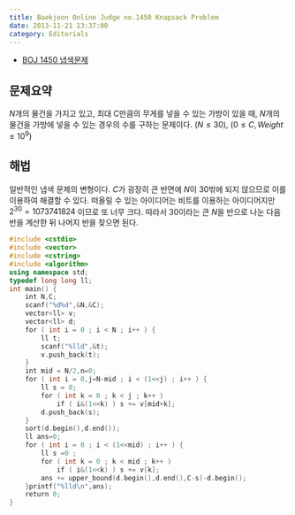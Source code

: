 ```yaml
---
title: Baekjoon Online Judge no.1450 Knapsack Problem
date: 2013-11-21 13:37:00
category: Editorials
---
```


* [BOJ 1450 냅색문제](http://acmicpc.net/problem/1450)

## 문제요약

$N$개의 물건을 가지고 있고, 최대 C만큼의 무게를 넣을 수 있는 가방이 있을 때, $N$개의 물건을 가방에 넣을 수 있는 경우의 수를 구하는 문제이다. $(N\leq{}30)$, $(0\leq{}C,Weight\leq{}10^9)$

## 해법

일반적인 냅색 문제의 변형이다. $C$가 굉장히 큰 반면에 $N$이 30밖에 되지 않으므로 이를 이용하여 해결할 수 있다. 떠올릴 수 있는 아이디어는 비트를 이용하는 아이디어지만 $2^{30}=1073741824$ 이므로 또 너무 크다. 따라서 30이라는 큰 $N$을 반으로 나눈 다음 반을 계산한 뒤 나머지 반을 찾으면 된다. 

```cpp
#include <cstdio>
#include <vector>
#include <cstring>
#include <algorithm>
using namespace std;
typedef long long ll;
int main() {
    int N,C;
    scanf("%d%d",&N,&C);
    vector<ll> v;
    vector<ll> d;
    for ( int i = 0 ; i < N ; i++ ) {
        ll t;
        scanf("%lld",&t);
        v.push_back(t);
    }
    int mid = N/2,n=0;
    for ( int i = 0,j=N-mid ; i < (1<<j) ; i++ ) {
        ll s = 0;
        for ( int k = 0 ; k < j ; k++ )
            if ( i&(1<<k) ) s += v[mid+k];
        d.push_back(s);
    }
    sort(d.begin(),d.end());
    ll ans=0;
    for ( int i = 0 ; i < (1<<mid) ; i++ ) {
        ll s =0 ;
        for ( int k = 0 ; k < mid ; k++ )
            if ( i&(1<<k) ) s += v[k];
        ans += upper_bound(d.begin(),d.end(),C-s)-d.begin();
    }printf("%lld\n",ans);
    return 0;
}
```
